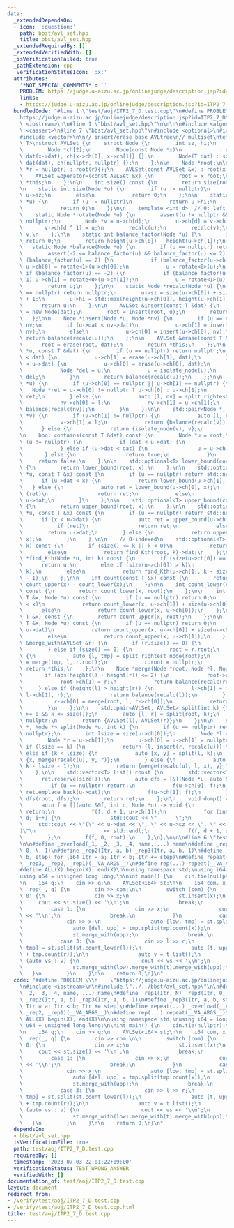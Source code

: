 ```yaml
---
data:
  _extendedDependsOn:
  - icon: ':question:'
    path: bbst/avl_set.hpp
    title: bbst/avl_set.hpp
  _extendedRequiredBy: []
  _extendedVerifiedWith: []
  _isVerificationFailed: true
  _pathExtension: cpp
  _verificationStatusIcon: ':x:'
  attributes:
    '*NOT_SPECIAL_COMMENTS*': ''
    PROBLEM: https://judge.u-aizu.ac.jp/onlinejudge/description.jsp?id=ITP2_7_D
    links:
    - https://judge.u-aizu.ac.jp/onlinejudge/description.jsp?id=ITP2_7_D
  bundledCode: "#line 1 \"test/aoj/ITP2_7_D.test.cpp\"\n#define PROBLEM \\\n    \"\
    https://judge.u-aizu.ac.jp/onlinejudge/description.jsp?id=ITP2_7_D\"\n#include\
    \ <iostream>\n\n#line 1 \"bbst/avl_set.hpp\"\n\n\n\n#include <algorithm>\n#include\
    \ <cassert>\n#line 7 \"bbst/avl_set.hpp\"\n#include <optional>\n#include <utility>\n\
    #include <vector>\n\n// insert/erase base AVLtree\n// multiset\ntemplate <class\
    \ T>\nstruct AVLSet {\n    struct Node {\n        int sz, hi;\n        T dat;\n\
    \        Node *ch[2];\n        Node(const Node *x)\n            : sz(x->sz), hi(x->hi),\
    \ dat(x->dat), ch{x->ch[0], x->ch[1]} {};\n        Node(T dat) : sz(1), hi(1),\
    \ dat(dat), ch{nullptr, nullptr} {};\n    };\n\n    Node *root;\n\n    AVLSet(Node\
    \ *r = nullptr) : root(r){};\n    AVLSet(const AVLSet &x) : root(x.root){};\n\n\
    \    AVLSet &operator=(const AVLSet &x) {\n        root = x.root;\n        return\
    \ *this;\n    };\n\n    int size() const {\n        return size(root);\n    };\n\
    \n    static int size(Node *u) {\n        if (u != nullptr)\n            return\
    \ u->sz;\n        else\n            return 0;\n    };\n\n    static int height(Node\
    \ *u) {\n        if (u != nullptr)\n            return u->hi;\n        else\n\
    \            return 0;\n    };\n\n    template <int d>  // 0: left, 1: right\n\
    \    static Node *rotate(Node *u) {\n        assert(u != nullptr && u->ch[d] !=\
    \ nullptr);\n        Node *v = u->ch[d];\n        u->ch[d] = v->ch[d ^ 1];\n \
    \       v->ch[d ^ 1] = u;\n        recalc(u);\n        recalc(v);\n        return\
    \ v;\n    };\n\n    static int balance_factor(Node *u) {\n        if (u == nullptr)\
    \ return 0;\n        return height(u->ch[0]) - height(u->ch[1]);\n    };\n\n \
    \   static Node *balance(Node *u) {\n        if (u == nullptr) return nullptr;\n\
    \        assert(-2 <= balance_factor(u) && balance_factor(u) <= 2);\n        if\
    \ (balance_factor(u) == 2) {\n            if (balance_factor(u->ch[0]) == -1)\
    \ u->ch[0] = rotate<1>(u->ch[0]);\n            u = rotate<0>(u);\n        } else\
    \ if (balance_factor(u) == -2) {\n            if (balance_factor(u->ch[1]) ==\
    \ 1) u->ch[1] = rotate<0>(u->ch[1]);\n            u = rotate<1>(u);\n        }\n\
    \        return u;\n    };\n\n    static Node *recalc(Node *u) {\n        if (u\
    \ == nullptr) return nullptr;\n        u->sz = size(u->ch[0]) + size(u->ch[1])\
    \ + 1;\n        u->hi = std::max(height(u->ch[0]), height(u->ch[1])) + 1;\n  \
    \      return u;\n    };\n\n    AVLSet &insert(const T &dat) {\n        Node *u\
    \ = new Node(dat);\n        root = insert(root, u);\n        return *this;\n \
    \   };\n\n    Node *insert(Node *u, Node *nv) {\n        if (u == nullptr) return\
    \ nv;\n        if (u->dat < nv->dat)\n            u->ch[1] = insert(u->ch[1],\
    \ nv);\n        else\n            u->ch[0] = insert(u->ch[0], nv);\n\n       \
    \ return balance(recalc(u));\n    };\n\n    AVLSet &erase(const T &dat) {\n  \
    \      root = erase(root, dat);\n        return *this;\n    };\n\n    Node *erase(Node\
    \ *u, const T &dat) {\n        if (u == nullptr) return nullptr;\n        if (u->dat\
    \ < dat) {\n            u->ch[1] = erase(u->ch[1], dat);\n        } else if (dat\
    \ < u->dat) {\n            u->ch[0] = erase(u->ch[0], dat);\n        } else {\n\
    \            Node *del = u;\n            u = isolate_node(u);\n            delete\
    \ del;\n        }\n        return balance(recalc(u));\n    };\n\n    Node *isolate_node(Node\
    \ *u) {\n        if (u->ch[0] == nullptr || u->ch[1] == nullptr) {\n         \
    \   Node *ret = u->ch[0] != nullptr ? u->ch[0] : u->ch[1];\n            return\
    \ ret;\n        } else {\n            auto [l, nv] = split_rightest_node(u->ch[0]);\n\
    \            nv->ch[0] = l;\n            nv->ch[1] = u->ch[1];\n            return\
    \ balance(recalc(nv));\n        }\n    };\n\n    std::pair<Node *, Node *> split_rightest_node(Node\
    \ *v) {\n        if (v->ch[1] != nullptr) {\n            auto [l, ret] = split_rightest_node(v->ch[1]);\n\
    \            v->ch[1] = l;\n            return {balance(recalc(v)), ret};\n  \
    \      } else {\n            return {isolate_node(v), v};\n        }\n    };\n\
    \n    bool contains(const T &dat) const {\n        Node *u = root;\n        while\
    \ (u != nullptr) {\n            if (dat < u->dat) {\n                u = u->ch[0];\n\
    \            } else if (u->dat < dat) {\n                u = u->ch[1];\n     \
    \       } else {\n                return true;\n            }\n        }\n   \
    \     return false;\n    };\n\n    std::optional<T> lower_bound(const T &x) const\
    \ {\n        return lower_bound(root, x);\n    };\n\n    std::optional<T> lower_bound(Node\
    \ *u, const T &x) const {\n        if (u == nullptr) return std::nullopt;\n  \
    \      if (u->dat < x) {\n            return lower_bound(u->ch[1], x);\n     \
    \   } else {\n            auto ret = lower_bound(u->ch[0], x);\n            if\
    \ (ret)\n                return ret;\n            else\n                return\
    \ u->dat;\n        }\n    };\n\n    std::optional<T> upper_bound(const T &x) const\
    \ {\n        return upper_bound(root, x);\n    };\n\n    std::optional<T> upper_bound(Node\
    \ *u, const T &x) const {\n        if (u == nullptr) return std::nullopt;\n  \
    \      if (x < u->dat) {\n            auto ret = upper_bound(u->ch[0], x);\n \
    \           if (ret)\n                return ret;\n            else\n        \
    \        return u->dat;\n        } else {\n            return upper_bound(u->ch[1],\
    \ x);\n        }\n    };\n\n    // 0-indexed\n    std::optional<T> find_Kth(int\
    \ k) const {\n        if (size() <= k || k < 0)\n            return std::nullopt;\n\
    \        else\n            return find_Kth(root, k)->dat;\n    };\n\n    Node\
    \ *find_Kth(Node *u, int k) const {\n        if (size(u->ch[0]) == k)\n      \
    \      return u;\n        else if (size(u->ch[0]) > k)\n            return find_Kth(u->ch[0],\
    \ k);\n        else\n            return find_Kth(u->ch[1], k - size(u->ch[0])\
    \ - 1);\n    };\n\n    int count(const T &x) const {\n        return size() -\
    \ count_upper(x) - count_lower(x);\n    };\n\n    int count_lower(const T &x)\
    \ const {\n        return count_lower(x, root);\n    };\n\n    int count_lower(const\
    \ T &x, Node *u) const {\n        if (u == nullptr) return 0;\n        if (u->dat\
    \ < x)\n            return count_lower(x, u->ch[1]) + size(u->ch[0]) + 1;\n  \
    \      else\n            return count_lower(x, u->ch[0]);\n    };\n\n    int count_upper(const\
    \ T &x) const {\n        return count_upper(x, root);\n    };\n\n    int count_upper(const\
    \ T &x, Node *u) const {\n        if (u == nullptr) return 0;\n        if (x <\
    \ u->dat)\n            return count_upper(x, u->ch[0]) + size(u->ch[1]) + 1;\n\
    \        else\n            return count_upper(x, u->ch[1]);\n    };\n\n    AVLSet\
    \ &merge_with(AVLSet &r) {\n        if (r.size() == 0) {\n            return *this;\n\
    \        } else if (size() == 0) {\n            root = r.root;\n        } else\
    \ {\n            auto [l, tmp] = split_rightest_node(root);\n            root\
    \ = merge(tmp, l, r.root);\n            r.root = nullptr;\n        }\n       \
    \ return *this;\n    };\n\n    Node *merge(Node *root, Node *l, Node *r) {\n \
    \       if (abs(height(l) - height(r)) <= 2) {\n            root->ch[0] = l;\n\
    \            root->ch[1] = r;\n            return balance(recalc(root));\n   \
    \     } else if (height(l) > height(r)) {\n            l->ch[1] = merge(root,\
    \ l->ch[1], r);\n            return balance(recalc(l));\n        } else {\n  \
    \          r->ch[0] = merge(root, l, r->ch[0]);\n            return balance(recalc(r));\n\
    \        }\n    };\n\n    std::pair<AVLSet, AVLSet> split(int k) {\n        assert(k\
    \ >= 0 && k <= size());\n        auto [l, r] = split(root, k);\n        root =\
    \ nullptr;\n        return {AVLSet(l), AVLSet(r)};\n    };\n\n    std::pair<Node\
    \ *, Node *> split(Node *u, int k) {\n        if (u == nullptr) return {nullptr,\
    \ nullptr};\n        int lsize = size(u->ch[0]);\n        Node *l = u->ch[0];\n\
    \        Node *r = u->ch[1];\n        u->ch[0] = u->ch[1] = nullptr;\n       \
    \ if (lsize == k) {\n            return {l, insert(r, recalc(u))};\n        }\
    \ else if (k < lsize) {\n            auto [x, y] = split(l, k);\n            return\
    \ {x, merge(recalc(u), y, r)};\n        } else {\n            auto [x, y] = split(r,\
    \ k - lsize - 1);\n            return {merge(recalc(u), l, x), y};\n        }\n\
    \    };\n\n    std::vector<T> list() const {\n        std::vector<T> ret;\n  \
    \      ret.reserve(size());\n        auto dfs = [&](Node *u, auto &&f) {\n   \
    \         if (u == nullptr) return;\n            f(u->ch[0], f);\n           \
    \ ret.emplace_back(u->dat);\n            f(u->ch[1], f);\n        };\n       \
    \ dfs(root, dfs);\n        return ret;\n    };\n\n    void dump() const {\n  \
    \      auto f = [](auto &&f, int d, Node *u) -> void {\n            if (u == nullptr)\
    \ return;\n            f(f, d + 1, u->ch[1]);\n            for (int i = 0; i <\
    \ d; i++) {\n                std::cout << \"      \";\n            }\n       \
    \     std::cout << \"(\" << u->dat << \", \" << u->sz << \", \" << u->hi << \"\
    )\"\n                      << std::endl;\n            f(f, d + 1, u->ch[0]);\n\
    \        };\n        f(f, 0, root);\n    };\n};\n\n\n#line 6 \"test/aoj/ITP2_7_D.test.cpp\"\
    \n\n#define _overload(_1, _2, _3, _4, name, ...) name\n#define _rep1(Itr, N) _rep3(Itr,\
    \ 0, N, 1)\n#define _rep2(Itr, a, b) _rep3(Itr, a, b, 1)\n#define _rep3(Itr, a,\
    \ b, step) for (i64 Itr = a; Itr < b; Itr += step)\n#define repeat(...) _overload(__VA_ARGS__,\
    \ _rep3, _rep2, _rep1)(__VA_ARGS__)\n#define rep(...) repeat(__VA_ARGS__)\n\n\
    #define ALL(X) begin(X), end(X)\n\nusing namespace std;\nusing i64 = long long;\n\
    using u64 = unsigned long long;\n\nint main() {\n    cin.tie(nullptr);\n    ios::sync_with_stdio(false);\n\
    \n    i64 q;\n    cin >> q;\n    AVLSet<i64> st;\n\n    i64 com, x, l, r;\n  \
    \  rep(_, q) {\n        cin >> com;\n\n        switch (com) {\n            case\
    \ 0: {\n                cin >> x;\n                st.insert(x);\n           \
    \     cout << st.size() << '\\n';\n                break;\n            }\n   \
    \         case 1: {\n                cin >> x;\n                cout << st.count(x)\
    \ << '\\n';\n                break;\n            }\n            case 2: {\n  \
    \              cin >> x;\n                auto [low, tmp] = st.split(st.count_lower(x));\n\
    \                auto [del, upp] = tmp.split(tmp.count(x));\n                st.merge_with(low);\n\
    \                st.merge_with(upp);\n                break;\n            }\n\
    \            case 3: {\n                cin >> l >> r;\n                auto [low,\
    \ tmp] = st.split(st.count_lower(l));\n                auto [t, upp] = tmp.split(tmp.count_lower(r)\
    \ + tmp.count(r));\n\n                auto v = t.list();\n                for\
    \ (auto vs : v) {\n                    cout << vs << '\\n';\n                }\n\
    \                st.merge_with(low).merge_with(t).merge_with(upp);\n         \
    \   }\n        }\n    }\n\n    return 0;\n}\n"
  code: "#define PROBLEM \\\n    \"https://judge.u-aizu.ac.jp/onlinejudge/description.jsp?id=ITP2_7_D\"\
    \n#include <iostream>\n\n#include \"../../bbst/avl_set.hpp\"\n\n#define _overload(_1,\
    \ _2, _3, _4, name, ...) name\n#define _rep1(Itr, N) _rep3(Itr, 0, N, 1)\n#define\
    \ _rep2(Itr, a, b) _rep3(Itr, a, b, 1)\n#define _rep3(Itr, a, b, step) for (i64\
    \ Itr = a; Itr < b; Itr += step)\n#define repeat(...) _overload(__VA_ARGS__, _rep3,\
    \ _rep2, _rep1)(__VA_ARGS__)\n#define rep(...) repeat(__VA_ARGS__)\n\n#define\
    \ ALL(X) begin(X), end(X)\n\nusing namespace std;\nusing i64 = long long;\nusing\
    \ u64 = unsigned long long;\n\nint main() {\n    cin.tie(nullptr);\n    ios::sync_with_stdio(false);\n\
    \n    i64 q;\n    cin >> q;\n    AVLSet<i64> st;\n\n    i64 com, x, l, r;\n  \
    \  rep(_, q) {\n        cin >> com;\n\n        switch (com) {\n            case\
    \ 0: {\n                cin >> x;\n                st.insert(x);\n           \
    \     cout << st.size() << '\\n';\n                break;\n            }\n   \
    \         case 1: {\n                cin >> x;\n                cout << st.count(x)\
    \ << '\\n';\n                break;\n            }\n            case 2: {\n  \
    \              cin >> x;\n                auto [low, tmp] = st.split(st.count_lower(x));\n\
    \                auto [del, upp] = tmp.split(tmp.count(x));\n                st.merge_with(low);\n\
    \                st.merge_with(upp);\n                break;\n            }\n\
    \            case 3: {\n                cin >> l >> r;\n                auto [low,\
    \ tmp] = st.split(st.count_lower(l));\n                auto [t, upp] = tmp.split(tmp.count_lower(r)\
    \ + tmp.count(r));\n\n                auto v = t.list();\n                for\
    \ (auto vs : v) {\n                    cout << vs << '\\n';\n                }\n\
    \                st.merge_with(low).merge_with(t).merge_with(upp);\n         \
    \   }\n        }\n    }\n\n    return 0;\n}\n"
  dependsOn:
  - bbst/avl_set.hpp
  isVerificationFile: true
  path: test/aoj/ITP2_7_D.test.cpp
  requiredBy: []
  timestamp: '2023-07-03 22:01:22+09:00'
  verificationStatus: TEST_WRONG_ANSWER
  verifiedWith: []
documentation_of: test/aoj/ITP2_7_D.test.cpp
layout: document
redirect_from:
- /verify/test/aoj/ITP2_7_D.test.cpp
- /verify/test/aoj/ITP2_7_D.test.cpp.html
title: test/aoj/ITP2_7_D.test.cpp
---
```

